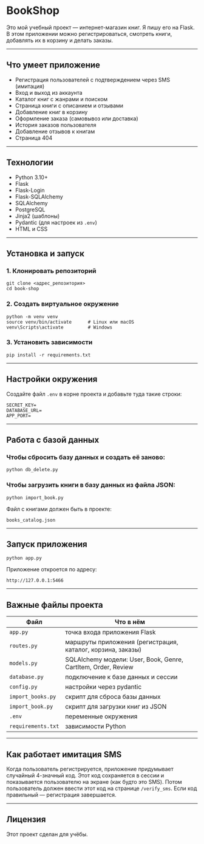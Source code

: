 # BookShop

Это мой учебный проект — интернет-магазин книг. Я пишу его на Flask. В этом приложении можно регистрироваться, смотреть книги, добавлять их в корзину и делать заказы.

---

## Что умеет приложение

- Регистрация пользователей с подтверждением через SMS (имитация)
- Вход и выход из аккаунта
- Каталог книг с жанрами и поиском
- Страница книги с описанием и отзывами
- Добавление книг в корзину
- Оформление заказа (самовывоз или доставка)
- История заказов пользователя
- Добавление отзывов к книгам
- Страница 404

---

## Технологии

- Python 3.10+
- Flask
- Flask-Login
- Flask-SQLAlchemy
- SQLAlchemy
- PostgreSQL
- Jinja2 (шаблоны)
- Pydantic (для настроек из `.env`)
- HTML и CSS

---

## Установка и запуск

### 1. Клонировать репозиторий

```
git clone <адрес_репозитория>
cd book-shop
```

### 2. Создать виртуальное окружение

```
python -m venv venv
source venv/bin/activate      # Linux или macOS
venv\Scripts\activate         # Windows
```

### 3. Установить зависимости

```
pip install -r requirements.txt
```

---

## Настройки окружения

Создайте файл `.env` в корне проекта и добавьте туда такие строки:

```
SECRET_KEY=
DATABASE_URL=
APP_PORT=
```

---

## Работа с базой данных

### Чтобы сбросить базу данных и создать её заново:

```
python db_delete.py
```

### Чтобы загрузить книги в базу данных из файла JSON:

```
python import_book.py
```

Файл с книгами должен быть в проекте:

```
books_catalog.json
```

---

## Запуск приложения

```
python app.py
```

Приложение откроется по адресу:

```
http://127.0.0.1:5466
```

---

## Важные файлы проекта

| Файл | Что в нём |
|------|-----------|
| `app.py` | точка входа приложения Flask |
| `routes.py` | маршруты приложения (регистрация, каталог, корзина, заказы) |
| `models.py` | SQLAlchemy модели: User, Book, Genre, CartItem, Order, Review |
| `database.py` | подключение к базе данных и сессии |
| `config.py` | настройки через pydantic |
| `import_books.py` | скрипт для сброса базы данных |
| `import_book.py` | скрипт для загрузки книг из JSON |
| `.env` | переменные окружения |
| `requirements.txt` | зависимости Python |

---

## Как работает имитация SMS

Когда пользователь регистрируется, приложение придумывает случайный 4-значный код. Этот код сохраняется в сессии и показывается пользователю на экране (как будто это SMS). Потом пользователь должен ввести этот код на странице `/verify_sms`. Если код правильный — регистрация завершается.

---

## Лицензия

Этот проект сделан для учёбы.
